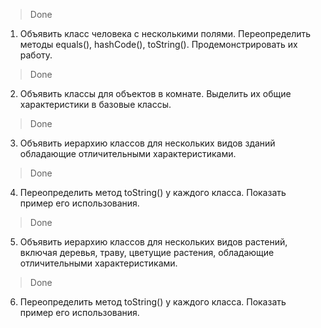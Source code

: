 >Done
1.  Объявить класс человека с несколькими полями. Переопределить методы
    equals(), hashCode(), toString(). Продемонстрировать их работу.

>Done    
2.  Объявить классы для объектов в комнате. Выделить их общие характеристики 
    в базовые классы.

>Done    
3.  Объявить иерархию классов для нескольких видов зданий обладающие отличительными
    характеристиками.

>Done
4.  Переопределить метод toString() у каждого класса. Показать пример его использования.

>Done
5.  Объявить иерархию классов для нескольких видов растений, включая деревья, 
    траву, цветущие растения, обладающие отличительными характеристиками.

>Done
6.  Переопределить метод toString() у каждого класса. Показать пример его использования.        